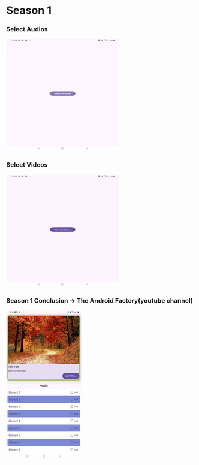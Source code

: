 # Season 1
### Select Audios
![Select Audios](season1_images_and_videos/select_audios_video_gif.gif)
### Select Videos
![Select Videos](season1_images_and_videos/select_videos_video-ezgif.gif)
### Season 1 Conclusion -> The Android Factory(youtube channel)
![Season 1 Complete](season1_images_and_videos/season_1_conclucsion_ezgif.gif)
